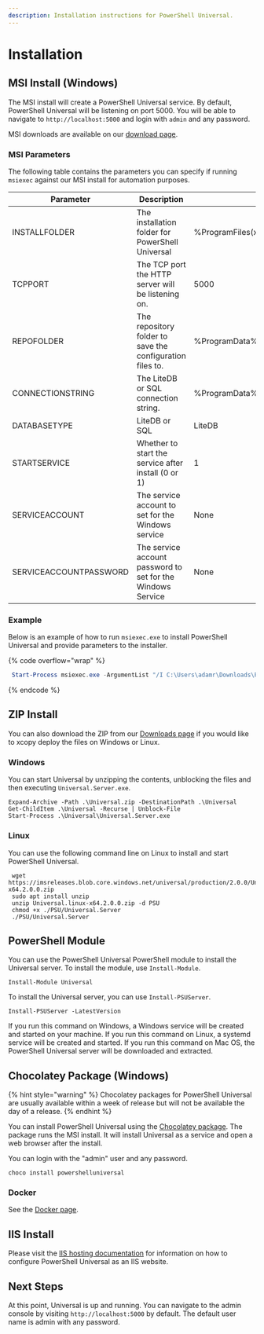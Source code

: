 ```yaml
---
description: Installation instructions for PowerShell Universal.
---
```


# Installation

## MSI Install (Windows)

The MSI install will create a PowerShell Universal service. By default, PowerShell Universal will be listening on port 5000. You will be able to navigate to `http://localhost:5000` and login with `admin` and any password.

MSI downloads are available on our [download page](https://ironmansoftware.com/downloads).&#x20;

### MSI Parameters

The following table contains the parameters you can specify if running `msiexec` against our MSI install for automation purposes.&#x20;

| Parameter              | Description                                                 | Default Value                                 |
| ---------------------- | ----------------------------------------------------------- | --------------------------------------------- |
| INSTALLFOLDER          | The installation folder for PowerShell Universal            | %ProgramFiles(x86)%\Universal                 |
| TCPPORT                | The TCP port the HTTP server will be listening on.          | 5000                                          |
| REPOFOLDER             | The repository folder to save the configuration files to.   | %ProgramData%\UniversalAutomation\Repository  |
| CONNECTIONSTRING       | The LiteDB or SQL connection string.                        | %ProgramData%\UniversalAutomation\database.db |
| DATABASETYPE           | LiteDB or SQL                                               | LiteDB                                        |
| STARTSERVICE           | Whether to start the service after install (0 or 1)         | 1                                             |
| SERVICEACCOUNT         | The service account to set for the Windows service          | None                                          |
| SERVICEACCOUNTPASSWORD | The service account password to set for the Windows Service | None                                          |

### Example

Below is an example of how to run `msiexec.exe` to install PowerShell Universal and provide parameters to the installer.&#x20;

{% code overflow="wrap" %}
```powershell
 Start-Process msiexec.exe -ArgumentList "/I C:\Users\adamr\Downloads\PowerShellUniversal.3.5.1.msi /q /norestart /L*V `"C:\users\adamr\desktop\msi.log.txt`" STARTSERVICE=0" -Wait -NoNewWindow
```
{% endcode %}

## ZIP Install

You can also download the ZIP from our [Downloads page](https://ironmansoftware.com/downloads/) if you would like to xcopy deploy the files on Windows or Linux.

### Windows

You can start Universal by unzipping the contents, unblocking the files and then executing `Universal.Server.exe`.

```
Expand-Archive -Path .\Universal.zip -DestinationPath .\Universal
Get-ChildItem .\Universal -Recurse | Unblock-File
Start-Process .\Universal\Universal.Server.exe
```

### Linux

You can use the following command line on Linux to install and start PowerShell Universal.&#x20;

```
 wget https://imsreleases.blob.core.windows.net/universal/production/2.0.0/Universal.linux-x64.2.0.0.zip
 sudo apt install unzip 
 unzip Universal.linux-x64.2.0.0.zip -d PSU
 chmod +x ./PSU/Universal.Server
 ./PSU/Universal.Server
```

## PowerShell Module

You can use the PowerShell Universal PowerShell module to install the Universal server. To install the module, use `Install-Module`.

```
Install-Module Universal
```

To install the Universal server, you can use `Install-PSUServer`.

```
Install-PSUServer -LatestVersion
```

If you run this command on Windows, a Windows service will be created and started on your machine. If you run this command on Linux, a systemd service will be created and started. If you run this command on Mac OS, the PowerShell Universal server will be downloaded and extracted.&#x20;

## Chocolatey Package (Windows)

{% hint style="warning" %}
Chocolatey packages for PowerShell Universal are usually available within a week of release but will not be available the day of a release.&#x20;
{% endhint %}

You can install PowerShell Universal using the [Chocolatey package](https://chocolatey.org/packages/powershelluniversal). The package runs the MSI install. It will install Universal as a service and open a web browser after the install.

You can login with the "admin" user and any password.

```
choco install powershelluniversal
```

### Docker

See the [Docker page](docker.md#installation).

## IIS Install

Please visit the [IIS hosting documentation](../config/hosting/hosting-iis.md) for information on how to configure PowerShell Universal as an IIS website.&#x20;

## Next Steps

At this point, Universal is up and running. You can navigate to the admin console by visiting `http://localhost:5000` by default. The default user name is admin with any password.&#x20;
